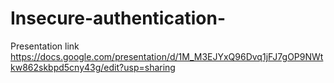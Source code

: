 # Insecure-authentication-

Presentation link https://docs.google.com/presentation/d/1M_M3EJYxQ96Dvq1jFJ7gOP9NWtkw862skbpd5cny43g/edit?usp=sharing